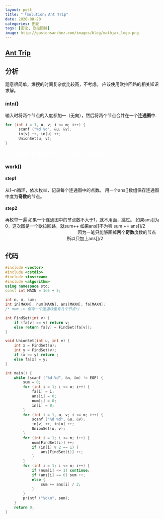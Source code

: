 ```yaml
---
layout: post
title: "「Solution」Ant Trip"
date: 2020-08-20
categories: 图论
tags: [图论, 欧拉回路]
image: http://gastonsanchez.com/images/blog/mathjax_logo.png
---
```


 ## [Ant Trip](https://loj.ac/problem/10108)
## 分析
题意很简单，爆搜的时间复杂度比较高，不考虑。
应该使用欧拉回路的相关知识求解。<!-- more -->
### intn()
输入时将两个节点的入度都加一（无向），然后将两个节点合并在一个**连通图**中.
```cpp
for (int i = 1, u, v; i <= m; i++) {
      scanf ("%d %d", &u, &v);
      in[v] ++, in[u] ++;
      UnionSet(u, v);
}
```
<font color = white>TFW居然都不知道要将两个节点合并在一个**连通图**中</font>
### work()
#### step1
从1~n循环，依次枚举，记录每个连通图中的点数。
用一个ans[]数组保存连通图中度为**奇数**的节点。
#### step2
再枚举一遍
如果一个连通图中的节点数不大于1，就不用画，跳过。
如果ans[]为0，这次图是一个欧拉回路，就sum++
如果ans[]不为零 sum += ans[]/2   <font color = white>TFW只顾抄代码，连ans[]/2都不知道啥意思</font>
因为一笔只能够画掉两个**奇数**度数的节点<font color = white> （因为TFW不停问，特此强调) ,</font>所以只加上ans[]/2

## 代码
```cpp
#include <vector>
#include <cstdio>
#include <iostream>
#include <algorithm>
using namespace std;
const int MAXN = 1e5 + 5;

int n, m, sum;
int in[MAXN], num[MAXN], ans[MAXN], fa[MAXN];
/* num -> 保存一个连通块里有几个节点*/

int FindSet(int v) {
	if (fa[v] == v) return v;
	else return fa[v] = FindSet(fa[v]);
}

void UnionSet(int u, int v) {
	int x = FindSet(u);
	int y = FindSet(v);
	if (x == y) return ;
	else fa[x] = y;
}

int main() {
	while (scanf ("%d %d", &n, &m) != EOF) {
		sum = 0;
		for (int i = 1; i <= n; i++) {
			fa[i] = i;
			ans[i] = 0;
			num[i] = 0;
			in[i] = 0;
		}
		for (int i = 1, u, v; i <= m; i++) {
			scanf ("%d %d", &u, &v);
			in[v] ++, in[u] ++;
			UnionSet(u, v);
		}
		for (int i = 1; i <= n; i++) {
			num[FindSet(i)] ++;
			if (in[i] % 2 == 1) {
				ans[FindSet(i)] ++;
			}
		}
		for (int i = 1; i <= n; i++) {
			if (num[i] <= 1) continue;
			if (ans[i] == 0) sum ++;
			else {
				sum += ans[i] / 2;
			}
		}
		printf ("%d\n", sum);
	}
	return 0;
}
```
